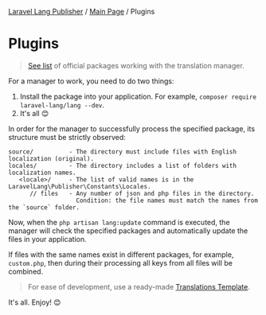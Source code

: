[Laravel Lang Publisher][link_source] / [Main Page](../index.md) / Plugins

# Plugins

> [See list](list.md) of official packages working with the translation manager.

For a manager to work, you need to do two things:

1. Install the package into your application. For example, `composer require laravel-lang/lang --dev`.
2. It's all 😊

In order for the manager to successfully process the specified package, its structure must be strictly observed:

```
source/          - The directory must include files with English localization (original).
locales/         - The directory includes a list of folders with localization names.
   <locale>/     - The list of valid names is in the LaravelLang\Publisher\Constants\Locales.
      // files   - Any number of json and php files in the directory.
                   Condition: the file names must match the names from the `source` folder.
```

Now, when the `php artisan lang:update` command is executed, the manager will check the specified packages and automatically update the files in your application.

If files with the same names exist in different packages, for example, `custom.php`, then during their processing all keys from all files will be combined.


> For ease of development, use a ready-made [Translations Template](https://github.com/Laravel-Lang/translations-template).

It's all. Enjoy! 😊

[link_source]:  https://github.com/Laravel-Lang/publisher
